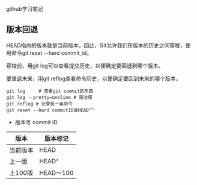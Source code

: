 github学习笔记

## 版本回退
HEAD指向的版本就是当前版本，因此，Git允许我们在版本的历史之间穿梭，使用命令git reset --hard commit_id。

穿梭前，用git log可以查看提交历史，以便确定要回退到哪个版本。

要重返未来，用git reflog查看命令历史，以便确定要回到未来的哪个版本。
```
git log     # 查看git commit的东西
git log --pretty=oneline # 简洁版
git reflog # 记录每一条命令
git reset --hard commitID或HEAD^^
```
* 版本号 commit ID

版本 | 版本标记
---|---
当前版本 | HEAD
上一版 | HEAD^
上100版 | HEAD～100

